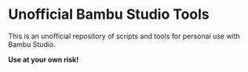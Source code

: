 # Unofficial Bambu Studio Tools
This is an unofficial repository of scripts and tools for personal use with Bambu Studio.

**Use at your own risk!**
